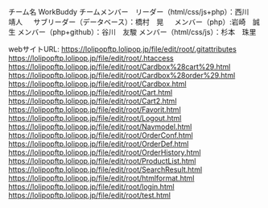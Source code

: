 チーム名 WorkBuddy
チームメンバー　リーダー（html/css/js+php）：西川　靖人
            　 サブリーダー（データベース）：橋村　晃
            　 メンバー（php）:岩崎　誠生
               メンバー（php+github）：谷川　友駿
               メンバー（html/css/js）：杉本　珠里

webサイトURL: 
https://lolipopftp.lolipop.jp/file/edit/root/.gitattributes
https://lolipopftp.lolipop.jp/file/edit/root/.htaccess
https://lolipopftp.lolipop.jp/file/edit/root/Cardbox%28cart%29.html
https://lolipopftp.lolipop.jp/file/edit/root/Cardbox%28order%29.html
https://lolipopftp.lolipop.jp/file/edit/root/Cardbox.html
https://lolipopftp.lolipop.jp/file/edit/root/Cart.html
https://lolipopftp.lolipop.jp/file/edit/root/Cart2.html
https://lolipopftp.lolipop.jp/file/edit/root/Favorit.html
https://lolipopftp.lolipop.jp/file/edit/root/Logout.html
https://lolipopftp.lolipop.jp/file/edit/root/Navmodel.html
https://lolipopftp.lolipop.jp/file/edit/root/OrderConf.html
https://lolipopftp.lolipop.jp/file/edit/root/OrderDef.html
https://lolipopftp.lolipop.jp/file/edit/root/OrderHistory.html
https://lolipopftp.lolipop.jp/file/edit/root/ProductList.html
https://lolipopftp.lolipop.jp/file/edit/root/SearchResult.html
https://lolipopftp.lolipop.jp/file/edit/root/htmlformat.html
https://lolipopftp.lolipop.jp/file/edit/root/login.html
https://lolipopftp.lolipop.jp/file/edit/root/test.html
